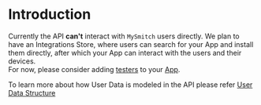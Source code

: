 # Introduction

Currently the API **can't** interact with `MySmitch` users directly. We plan to have an Integrations Store, where users can search for your App and install them directly, after which your App can interact with the users and their devices.  
For now, please consider adding [testers](user-tester.md) to your [App](../app/app.md).

To learn more about how User Data is modeled in the API please refer [User Data Structure](user-data-structure.md)

